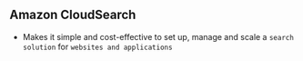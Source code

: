 ## Amazon CloudSearch

- Makes it simple and cost-effective to set up, manage and scale a `search solution` for `websites and applications`
